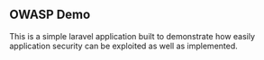 ## OWASP Demo

This is a simple laravel application built to demonstrate how easily application security can be exploited as well as implemented.
